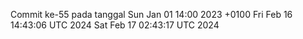 Commit ke-55 pada tanggal Sun Jan 01 14:00 2023 +0100
Fri Feb 16 14:43:06 UTC 2024
Sat Feb 17 02:43:17 UTC 2024
